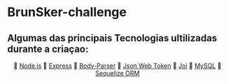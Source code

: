 # BrunSker-challenge

## Algumas das principais Tecnologias ultilizadas durante a criaçao:
 
<div align="center" display="inline">
🔗 <a href="https://nodejs.org/pt-br/docs/" target="_blank">Node.js</a>
🔗 <a href="https://expressjs.com/pt-br/" target="_blank">Express</a> 
🔗 <a href="https://www.npmjs.com/package/body-parser" target="_blank">Body-Parser</a>
🔗 <a href="https://jwt.io/" target="_blank">Json Web Token</a> 
🔗 <a href="https://joi.dev/api/?v=17.5.0" target="_blank">Joi</a>
🔗 <a href="https://www.mysql.com/" target="_blank">MySQL</a>
🔗 <a href="https://sequelize.org/" target="_blank">Sequelize ORM</a>
</div>

##


